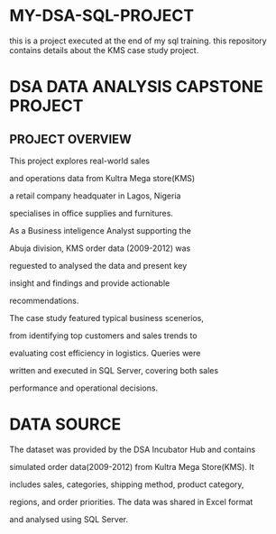 # MY-DSA-SQL-PROJECT
this is a project executed at the end of my sql training. this repository contains 
details about the KMS case study project.


# DSA DATA ANALYSIS CAPSTONE PROJECT


## PROJECT OVERVIEW

This project explores real-world sales

and operations data from Kultra Mega store(KMS)

a retail company headquater in Lagos, Nigeria

specialises in office supplies and furnitures.

As a Business inteligence Analyst supporting the

Abuja division, KMS order data (2009-2012) was 

reguested to analysed the data and present key 

insight and findings and provide actionable 

recommendations.

The case study featured typical business scenerios,

from identifying top customers and sales trends to 

evaluating cost efficiency in logistics. Queries were

written and executed in SQL Server, covering both sales

performance and operational decisions.

# DATA SOURCE

The dataset was provided by the DSA Incubator Hub and contains

simulated order data(2009-2012) from Kultra Mega Store(KMS). It 

includes sales, categories, shipping method, product category, 

regions, and order priorities. The data was shared in Excel format

and analysed using SQL Server.


